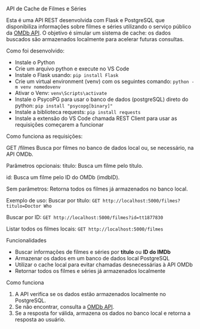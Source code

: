 API de Cache de Filmes e Séries

Esta é uma API REST desenvolvida com Flask e PostgreSQL que disponibiliza informações sobre filmes e séries utilizando o serviço público da [OMDb API](https://www.omdbapi.com/). O objetivo é simular um sistema de cache: os dados buscados são armazenados localmente para acelerar futuras consultas.

Como foi desenvolvido:
- Instale o Python 
- Crie um arquivo python e execute no VS Code
- Instale o Flask usando: ```pip install Flask```
- Crie um virtual environment (venv) com os seguintes comando:
```python -m venv nomedovenv```
- Ativar o Venv:
```venv\Scripts\activate```
- Instale o PsycoPG para usar o banco de dados (postgreSQL) direto do python:
```pip install "psycopg[binary]" ```
- Instale a biblioteca requests:
```pip install requests```
- Instale a extensão do VS Code chamada REST Client para usar as requisições começarem a funcionar

Como funciona as requisições:

GET /filmes
Busca por filmes no banco de dados local ou, se necessário, na API OMDb.

Parâmetros opcionais:
titulo: Busca um filme pelo título.

id: Busca um filme pelo ID do OMDb (imdbID).

Sem parâmetros: Retorna todos os filmes já armazenados no banco local.

Exemplo de uso:
Buscar por título:
```GET http://localhost:5000/filmes?titulo=Doctor Who```

Buscar por ID:
```GET http://localhost:5000/filmes?id=tt1877830```

Listar todos os filmes locais:
```GET http://localhost:5000/filmes```

Funcionalidades

- Buscar informações de filmes e séries por **título** ou **ID do IMDb**
- Armazenar os dados em um banco de dados local PostgreSQL
- Utilizar o cache local para evitar chamadas desnecessárias à API OMDb
- Retornar todos os filmes e séries já armazenados localmente


Como funciona

1. A API verifica se os dados estão armazenados localmente no PostgreSQL.
2. Se não encontrar, consulta a [OMDb API](https://www.omdbapi.com/).
3. Se a resposta for válida, armazena os dados no banco local e retorna a resposta ao usuário.
